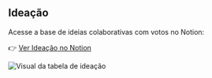 ## Ideação

Acesse a base de ideias colaborativas com votos no Notion:

👉 [Ver Ideação no Notion](https://www.notion.so/1d0a56d505918061a2bef897cf43a48e?v=1d0a56d5059181b6a569000c4373720c&pvs=4) 

![Visual da tabela de ideação]()
